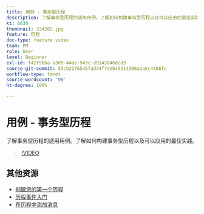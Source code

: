 ```yaml
---
title: 用例 - 事务型历程
description: 了解事务型历程的适用用例。了解如何构建事务型历程以及可以应用的最佳实践。
kt: 8030
thumbnail: 334202.jpg
feature: 历程
doc-type: feature video
team: PM
role: User
level: Beginner
exl-id: f42f9bba-a309-44ae-943c-d9142046dcd3
source-git-commit: 55cb22765457ad34f7deb45114d06aaa5c4466fc
workflow-type: tm+mt
source-wordcount: '90'
ht-degree: 100%

---
```


# 用例 - 事务型历程

了解事务型历程的适用用例。了解如何构建事务型历程以及可以应用的最佳实践。

>[!VIDEO](https://video.tv.adobe.com/v/334202?quality=12)

## 其他资源

* [创建您的第一个历程](https://experienceleague.adobe.com/docs/journey-optimizer/using/orchestrate-journeys/create-journey/journey-gs.html?lang=zh-Hans)
* [历程事件入门](https://experienceleague.adobe.com/docs/journey-optimizer/using/orchestrate-journeys/about-journey-building/about-journey-activities.html?lang=zh-Hans)
* [在历程中添加消息](https://experienceleague.adobe.com/docs/journey-optimizer/using/orchestrate-journeys/about-journey-building/journeys-message.html?lang=zh-Hans)
